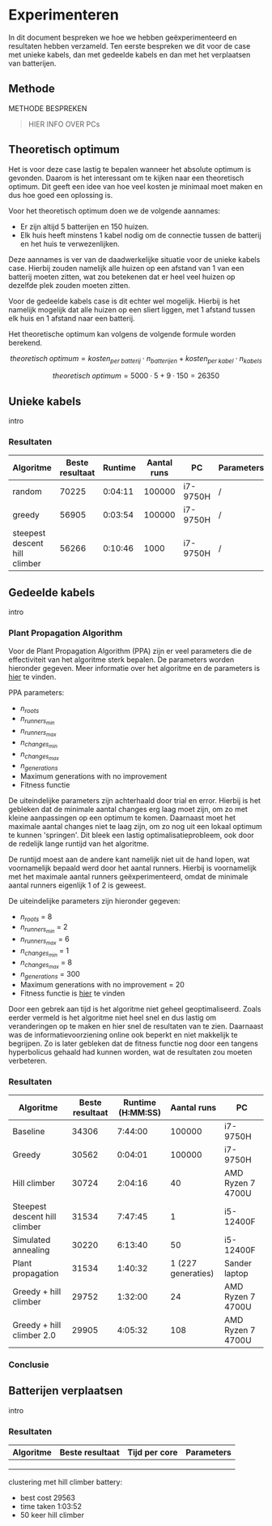 # Experimenteren

In dit document bespreken we hoe we hebben geëxperimenteerd en resultaten hebben verzameld. Ten eerste bespreken we dit voor de case met unieke kabels, dan met gedeelde kabels en dan met het verplaatsen van batterijen.

## Methode

METHODE BESPREKEN

> HIER INFO OVER PCs
> 

## Theoretisch optimum

Het is voor deze case lastig te bepalen wanneer het absolute optimum is gevonden. Daarom is het interessant om te kijken naar een theoretisch optimum. Dit geeft een idee van hoe veel kosten je minimaal moet maken en dus hoe goed een oplossing is.

Voor het theoretisch optimum doen we de volgende aannames:
- Er zijn altijd 5 batterijen en 150 huizen.
- Elk huis heeft minstens 1 kabel nodig om de connectie tussen de batterij en het huis te verwezenlijken.

Deze aannames is ver van de daadwerkelijke situatie voor de unieke kabels case. Hierbij zouden namelijk alle huizen op een afstand van 1 van een batterij moeten zitten, wat zou betekenen dat er heel veel huizen op dezelfde plek zouden moeten zitten. 

Voor de gedeelde kabels case is dit echter wel mogelijk. Hierbij is het namelijk mogelijk dat alle huizen op een sliert liggen, met 1 afstand tussen elk huis en 1 afstand naar een batterij.

Het theoretische optimum kan volgens de volgende formule worden berekend.

$$theoretisch\; optimum = kosten_{per\; batterij} \cdot n_{batterijen} + kosten_{per\; kabel} \cdot n_{kabels}$$

$$theoretisch\; optimum = 5000 \cdot 5 + 9 \cdot 150 = 26350$$

## Unieke kabels

intro

### Resultaten

| **Algoritme**                 | **Beste resultaat** | **Runtime** | **Aantal runs** | **PC**   | **Parameters** |
|-------------------------------|---------------------|-------------|-----------------|----------|----------------|
| random                        | 70225               | 0:04:11     | 100000          | i7-9750H | /              |
| greedy                        | 56905               | 0:03:54     | 100000          | i7-9750H | /              |
| steepest descent hill climber | 56266               | 0:10:46     | 1000            | i7-9750H | /              |

## Gedeelde kabels

intro

### Plant Propagation Algorithm

Voor de Plant Propagation Algorithm (PPA) zijn er veel parameters die de effectiviteit van het algoritme sterk bepalen. De parameters worden hieronder gegeven. Meer informatie over het algoritme en de parameters is [hier](../README.md#plant-propagation-algorithm) te vinden.

PPA parameters:
- $n_{roots}$
- $n_{runners_{min}}$ 
- $n_{runners_{max}}$ 
- $n_{changes_{min}}$ 
- $n_{changes_{max}}$
- $n_{generations}$
- Maximum generations with no improvement
- Fitness functie

De uiteindelijke parameters zijn achterhaald door trial en error. Hierbij is het gebleken dat de minimale aantal changes erg laag moet zijn, om zo met kleine aanpassingen op een optimum te komen. Daarnaast moet het maximale aantal changes niet te laag zijn, om zo nog uit een lokaal optimum te kunnen 'springen'. Dit bleek een lastig optimalisatieprobleem, ook door de redelijk lange runtijd van het algoritme. 

De runtijd moest aan de andere kant namelijk niet uit de hand lopen, wat voornamelijk bepaald werd door het aantal runners. Hierbij is voornamelijk met het maximale aantal runners geëxperimenteerd, omdat de minimale aantal runners eigenlijk 1 of 2 is geweest. 

De uiteindelijke parameters zijn hieronder gegeven:
- $n_{roots}$ = 8
- $n_{runners_{min}}$ = 2 
- $n_{runners_{max}}$ = 6
- $n_{changes_{min}}$ = 1
- $n_{changes_{max}}$ = 8
- $n_{generations}$ = 300
- Maximum generations with no improvement = 20
- Fitness functie is [hier](../README.md#plant-propagation-algorithm) te vinden

Door een gebrek aan tijd is het algoritme niet geheel geoptimaliseerd. Zoals eerder vermeld is het algoritme niet heel snel en dus lastig om veranderingen op te maken en hier snel de resultaten van te zien. Daarnaast was de informatievoorziening online ook beperkt en niet makkelijk te begrijpen. Zo is later gebleken dat de fitness functie nog door een tangens hyperbolicus gehaald had kunnen worden, wat de resultaten zou moeten verbeteren. 

### Resultaten

| **Algoritme**                 | **Beste resultaat** | **Runtime (H:MM:SS)** | **Aantal runs** | **PC**            |
|-------------------------------|---------------------|-----------------------|-----------------|-------------------|
| Baseline                      | 34306               | 7:44:00               | 100000          | i7-9750H          |
| Greedy                        | 30562               | 0:04:01               | 100000          | i7-9750H          |
| Hill climber                  | 30724               | 2:04:16               | 40              | AMD Ryzen 7 4700U |
| Steepest descent hill climber | 31534               | 7:47:45               | 1               | i5-12400F         |
| Simulated annealing           | 30220               | 6:13:40               | 50              | i5-12400F         |
| Plant propagation             | 31534               | 1:40:32               | 1 (227 generaties)| Sander laptop     |
| Greedy + hill climber         | 29752               | 1:32:00               | 24              | AMD Ryzen 7 4700U |
| Greedy + hill climber 2.0     | 29905               | 4:05:32               | 108             | AMD Ryzen 7 4700U |

### Conclusie

## Batterijen verplaatsen

intro

### Resultaten

| **Algoritme** | **Beste resultaat** | **Tijd per core** | **Parameters** |
|---------------|---------------------|-------------------|----------------|
|               |                     |                   |                |
|               |                     |                   |                |
|               |                     |                   |                |

clustering met hill climber battery:
- best cost 29563
- time taken 1:03:52
- 50 keer hill climber

